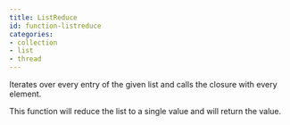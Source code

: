 ```yaml
---
title: ListReduce
id: function-listreduce
categories:
- collection
- list
- thread
---
```


Iterates over every entry of the given list and calls the closure with every element.

This function will reduce the list to a single value and will return the value.
